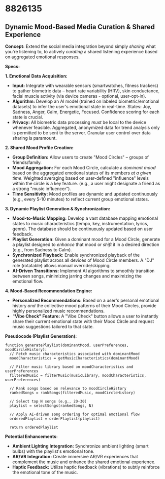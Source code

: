 # 8826135

## Dynamic Mood-Based Media Curation & Shared Experience

**Concept:** Extend the social media integration beyond simply *sharing* what you're listening to, to actively *curating* a shared listening experience based on aggregated emotional responses.

**Specs:**

**1. Emotional Data Acquisition:**

*   **Input:** Integrate with wearable sensors (smartwatches, fitness trackers) to gather biometric data – heart rate variability (HRV), skin conductance, facial muscle activity (via device cameras - optional, user-opt-in).
*   **Algorithm:**  Develop an AI model (trained on labeled biometric/emotional datasets) to infer the user's emotional state in real-time. States: Joy, Sadness, Anger, Calm, Energetic, Focused. Confidence scoring for each state is crucial.
*   **Privacy:** All biometric data processing *must* be local to the device whenever feasible. Aggregated, anonymized data for trend analysis only is permitted to be sent to the server.  Granular user control over data sharing is paramount.

**2. Shared Mood Profile Creation:**

*   **Group Definition:** Allow users to create "Mood Circles" – groups of friends/family.
*   **Mood Aggregation:**  For each Mood Circle, calculate a *dominant mood* based on the aggregated emotional states of its members *at a given time*.  Weighted averaging based on user-defined "influence" levels within the circle is a key feature.  (e.g., a user might designate a friend as a strong "music influencer").
*   **Time Sensitivity:** Mood profiles are dynamic and updated continuously (e.g., every 5-10 minutes) to reflect current group emotional states.

**3. Dynamic Playlist Generation & Synchronization:**

*   **Mood-to-Music Mapping:** Develop a vast database mapping emotional states to music characteristics (tempo, key, instrumentation, lyrics, genre). The database should be continuously updated based on user feedback.
*   **Playlist Generation:**  Given a dominant mood for a Mood Circle, generate a playlist designed to *enhance* that mood or *shift* it in a desired direction (e.g., from Sadness to Calm).
*   **Synchronized Playback:**  Enable synchronized playback of the generated playlist across all devices of Mood Circle members.  A "DJ" role (rotatable) allows manual override/skipping.
*   **AI-Driven Transitions:** Implement AI algorithms to smoothly transition between songs, minimizing jarring changes and maximizing the emotional flow.

**4. Mood-Based Recommendation Engine:**

*   **Personalized Recommendations:**  Based on a user's personal emotional history *and* the collective mood patterns of their Mood Circles, provide highly personalized music recommendations.
*   **"Vibe Check" Feature:** A "Vibe Check" button allows a user to instantly share their current emotional state with their Mood Circle and request music suggestions tailored to that state.

**Pseudocode (Playlist Generation):**

```
function generatePlaylist(dominantMood, userPreferences, moodCircleHistory):
  // Fetch music characteristics associated with dominantMood
  moodCharacteristics = getMusicCharacteristics(dominantMood)

  // Filter music library based on moodCharacteristics and userPreferences
  filteredMusic = filterMusic(musicLibrary, moodCharacteristics, userPreferences)

  // Rank songs based on relevance to moodCircleHistory
  rankedSongs = rankSongs(filteredMusic, moodCircleHistory)

  // Select top N songs (e.g., 20-30)
  playlist = selectSongs(rankedSongs, N)

  // Apply AI-driven song ordering for optimal emotional flow
  orderedPlaylist = orderPlaylist(playlist)

  return orderedPlaylist
```

**Potential Enhancements:**

*   **Ambient Lighting Integration:** Synchronize ambient lighting (smart bulbs) with the playlist's emotional tone.
*   **AR/VR Integration:** Create immersive AR/VR experiences that complement the music and enhance the shared emotional experience.
*   **Haptic Feedback:** Utilize haptic feedback (vibrations) to subtly reinforce the emotional tone of the music.